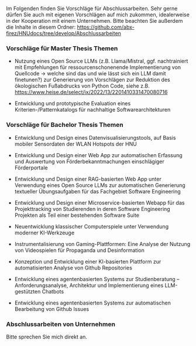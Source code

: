 Im Folgenden finden Sie Vorschläge für Abschlussarbeiten. Sehr gerne dürfen Sie auch mit eigenen Vorschlägen auf mich zukommen, idealerweise in der Kooperation mit einem Unternehmen.
Bitte beachten Sie außerdem die Inhalte in diesem Ordner: https://github.com/abx-firez/HNUdocs/tree/develop/Abschlussarbeiten

### Vorschläge für Master Thesis Themen
- Nutzung eines Open Source LLMs (z.B. Llama/Mistral, ggf. nachtrainiert mit Empfehlungen für ressourcenschonenende Implementierung von Quellcode -> welche sind das und wie lässt sich ein LLM damit finetunen?) zur Generierung von Vorschlägen zur Reduktion des ökologischen Fußabdrucks von Python Code, siehe z.B. https://www.heise.de/select/ix/2022/13/2201410331470080716

- Entwicklung und prototypische Evaluation eines Kriterien-/Patternkatalogs für nachhaltige Softwarearchitekturen


### Vorschläge für Bachelor Thesis Themen

- Entwicklung und Design eines Datenvisualisierungstools, auf Basis mobiler Sensordaten der WLAN Hotspots der HNU

- Entwicklung und Design einer Web App zur automatischen Erfassung und Auswertung von Förderbekanntmachungen einschlägiger Förderportale

- Entwicklung und Design einer RAG-basierten Web App unter Verwendung eines Open Source LLMs zur automatischen Generierung textueller Übungsaufgaben für das Fachgebiet Software Engineering 

- Entwicklung und Design einer Microservice-basierten Webapp für das Projekttracking von Studierenden in deren Software Engineering Projekten als Teil einer bestehenden Software Suite

- Neuentwicklung klassischer Computerspiele unter Verwendung moderner KI-Werkzeuge

- Instrumentalisierung von Gaming-Plattformen: Eine Analyse der Nutzung von Videospielen für Propaganda und Desinformation

- Konzeption und Entwicklung einer KI-basierten Plattform zur automatisierten Analyse von Github Repositories
  
- Entwicklung eines agentenbasierten Systems zur Studienberatung – Anforderungsanalyse, Architektur und Implementierung eines LLM-gestützten Chatbots

- Entwicklung eines agentenbasierten Systems zur automatischen Bearbeitung von Github Issues 


### Abschlussarbeiten von Unternehmen

Bitte sprechen Sie mich direkt an.
